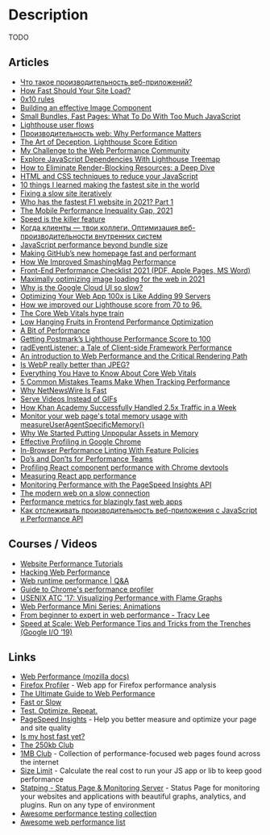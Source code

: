 # Description

TODO


## Articles

- [Что такое производительность веб-приложений?](https://habr.com/ru/company/tinkoff/blog/489230/)
- [How Fast Should Your Site Load?](https://medium.com/firebase-developers/how-fast-should-your-site-load-cfb14be48e8b)
- [0x10 rules](https://fabiensanglard.net/ilike/index.html)
- [Building an effective Image Component](https://web.dev/image-component/)
- [Small Bundles, Fast Pages: What To Do With Too Much JavaScript](https://calibreapp.com/blog/bundle-size-optimization)
- [Lighthouse user flows](https://web.dev/lighthouse-user-flows/)
- [Производительность web: Why Performance Matters](https://habr.com/ru/company/jugru/blog/282968/)
- [The Art of Deception, Lighthouse Score Edition](https://www.zachleat.com/web/lighthouse-deception/)
- [My Challenge to the Web Performance Community](https://philipwalton.com/articles/my-challenge-to-the-web-performance-community/)
- [Explore JavaScript Dependencies With Lighthouse Treemap](https://sia.codes/posts/lighthouse-treemap/)
- [How to Eliminate Render-Blocking Resources: a Deep Dive](https://sia.codes/posts/render-blocking-resources/)
- [HTML and CSS techniques to reduce your JavaScript](https://calendar.perfplanet.com/2020/html-and-css-techniques-to-reduce-your-javascript/)
- [10 things I learned making the fastest site in the world](https://medium.com/hackernoon/10-things-i-learned-making-the-fastest-site-in-the-world-18a0e1cdf4a7)
- [Fixing a slow site iteratively](https://css-tricks.com/fixing-a-slow-site-iteratively/)
- [Who has the fastest F1 website in 2021? Part 1](https://jakearchibald.com/2021/f1-perf-part-1/)
- [The Mobile Performance Inequality Gap, 2021](https://infrequently.org/2021/03/the-performance-inequality-gap/)
- [Speed is the killer feature](https://bdickason.com/posts/speed-is-the-killer-feature/)
- [Когда клиенты — твои коллеги. Оптимизация веб-производительности внутренних систем]()
- [JavaScript performance beyond bundle size](https://nolanlawson.com/2021/02/23/javascript-performance-beyond-bundle-size/)
- [Making GitHub’s new homepage fast and performant](https://github.blog/2021-01-29-making-githubs-new-homepage-fast-and-performant/)
- [How We Improved SmashingMag Performance](https://www.smashingmagazine.com/2021/01/smashingmag-performance-case-study/)
- [Front-End Performance Checklist 2021 (PDF, Apple Pages, MS Word)](https://www.smashingmagazine.com/2021/01/front-end-performance-2021-free-pdf-checklist/)
- [Maximally optimizing image loading for the web in 2021](https://www.industrialempathy.com/posts/image-optimizations/)
- [Why is the Google Cloud UI so slow?](https://www.debugbear.com/blog/slow-google-cloud-ui)
- [Optimizing Your Web App 100x is Like Adding 99 Servers](https://lukerissacher.com/blog/optimizing_your_web_app)
- [How we improved our Lighthouse score from 70 to 96.](https://blog.checklyhq.com/how-we-improved-the-lighthouse-score-of-our-landing-page-to-96/)
- [The Core Web Vitals hype train](https://sylormiller.com/posts/2020/core-web-vitals/)
- [Low Hanging Fruits in Frontend Performance Optimization](https://pawelurbanek.com/frontend-performance-optimization)
- [A Bit of Performance](https://www.kizu.ru/a-bit-of-performance/)
- [Getting Postmark’s Lighthouse Performance Score to 100](https://wildbit.com/blog/2020/09/30/getting-postmark-lighthouse-performance-score-to-100)
- [radEventListener: a Tale of Client-side Framework Performance](https://css-tricks.com/radeventlistener-a-tale-of-client-side-framework-performance/)
- [An introduction to Web Performance and the Critical Rendering Path](https://medium.com/free-code-camp/an-introduction-to-web-performance-and-the-critical-rendering-path-ce1fb5029494)
- [Is WebP really better than JPEG?](https://siipo.la/blog/is-webp-really-better-than-jpeg)
- [Everything You Have to Know About Core Web Vitals](https://calibreapp.com/blog/core-web-vitals)
- [5 Common Mistakes Teams Make When Tracking Performance](https://calibreapp.com/blog/common-mistakes-in-tracking-speed)
- [Why NetNewsWire Is Fast](https://inessential.com/2020/05/18/why_netnewswire_is_fast)
- [Serve Videos Instead of GIFs](https://www.dannyguo.com/blog/serve-videos-instead-of-gifs/)
- [How Khan Academy Successfully Handled 2.5x Traffic in a Week](https://blog.khanacademy.org/how-khan-academy-successfully-handled-2-5x-traffic-in-a-week/)
- [Monitor your web page's total memory usage with measureUserAgentSpecificMemory()](https://web.dev/monitor-total-page-memory-usage/)
- [Why We Started Putting Unpopular Assets in Memory](https://blog.cloudflare.com/why-we-started-putting-unpopular-assets-in-memory/)
- [Effective Profiling in Google Chrome](https://blog.appsignal.com/2020/02/20/effective-profiling-in-google-chrome.html)
- [In-Browser Performance Linting With Feature Policies](https://timkadlec.com/remembers/2020-02-20-in-browser-performance-linting-with-feature-policies/)
- [Do’s and Don’ts for Performance Teams](https://levelup.gitconnected.com/dos-and-don-ts-for-performance-teams-7f52c41b5355)
- [Profiling React component performance with Chrome devtools](https://calibreapp.com/blog/react-performance-profiling-optimization)
- [Measuring React app performance](https://www.debugbear.com/blog/measuring-react-app-performance)
- [Monitoring Performance with the PageSpeed Insights API](https://dev.to/addyosmani/monitoring-performance-with-the-pagespeed-insights-api-33k7)
- [The modern web on a slow connection](http://danluu.com/web-bloat/)
- [Performance metrics for blazingly fast web apps](https://blog.superhuman.com/performance-metrics-for-blazingly-fast-web-apps/)
- [Как отслеживать производительность веб-приложения с JavaScript и Performance API](https://habr.com/ru/company/skillfactory/blog/538334/)


## Courses / Videos

- [Website Performance Tutorials](https://youtube.com/playlist?list=PLLnpHn493BHGpGXukqYsxwQw3ziW3uti6)
- [Hacking Web Performance](https://youtu.be/UgSFxtIPc4c)
- [Web runtime performance | Q&A](https://youtu.be/b-osLoWii2M)
- [Guide to Chrome's performance profiler](https://youtu.be/KWM5wxlDuis)
- [USENIX ATC '17: Visualizing Performance with Flame Graphs](https://youtu.be/D53T1Ejig1Q)
- [Web Performance Mini Series: Animations](https://youtu.be/ohc8ejzSn48)
- [From beginner to expert in web performance - Tracy Lee](https://youtu.be/l1A1ImFkNvA)
- [Speed at Scale: Web Performance Tips and Tricks from the Trenches (Google I/O ’19)](https://youtu.be/YJGCZCaIZkQ)


## Links

- [Web Performance (mozilla docs)](https://developer.mozilla.org/en-US/docs/Web/Performance)
- [Firefox Profiler](https://profiler.firefox.com/) - Web app for Firefox performance analysis
- [The Ultimate Guide to Web Performance](https://dev.to/ender_minyard/the-ultimate-guide-to-web-performance-ci4)
- [Fast or Slow](https://www.fastorslow.com/)
- [Test. Optimize. Repeat.](https://webpagetest.org/easy)
- [PageSpeed Insights](https://pagespeed.web.dev/) - Help you better measure and optimize your page and site quality
- [Is my host fast yet?](https://ismyhostfastyet.com/)
- [The 250kb Club](https://250kb.club/)
- [1MB Club](https://1mb.club/) - Collection of performance-focused web pages found across the internet
- [Size Limit](https://github.com/ai/size-limit) - Calculate the real cost to run your JS app or lib to keep good performance
- [Statping - Status Page & Monitoring Server](https://github.com/statping/statping) - Status Page for monitoring your websites and applications with beautiful graphs, analytics, and plugins. Run on any type of environment
- [Awesome performance testing collection](https://github.com/andriisoldatenko/awesome-performance-testing) 
- [Awesome web performance list](https://github.com/geldmacher/awesome-performance)

